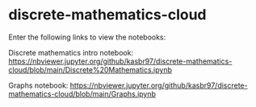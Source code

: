 # discrete-mathematics-cloud

Enter the following links to view the notebooks:

Discrete mathematics intro notebook:
https://nbviewer.jupyter.org/github/kasbr97/discrete-mathematics-cloud/blob/main/Discrete%20Mathematics.ipynb

Graphs notebook:
https://nbviewer.jupyter.org/github/kasbr97/discrete-mathematics-cloud/blob/main/Graphs.ipynb


